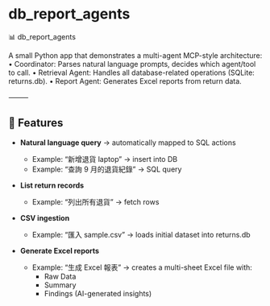 # db_report_agents
📊 db_report_agents

A small Python app that demonstrates a multi-agent MCP-style architecture:
	•	Coordinator: Parses natural language prompts, decides which agent/tool to call.
	•	Retrieval Agent: Handles all database-related operations (SQLite: returns.db).
	•	Report Agent: Generates Excel reports from return data.

⸻
## 🚀 Features

- **Natural language query** → automatically mapped to SQL actions  
  - Example: “新增退貨 laptop” → insert into DB  
  - Example: “查詢 9 月的退貨紀錄” → SQL query  

- **List return records**  
  - Example: “列出所有退貨” → fetch rows  

- **CSV ingestion**  
  - Example: “匯入 sample.csv” → loads initial dataset into returns.db  

- **Generate Excel reports**  
  - Example: “生成 Excel 報表” → creates a multi-sheet Excel file with:  
    - Raw Data  
    - Summary  
    - Findings (AI-generated insights)  
